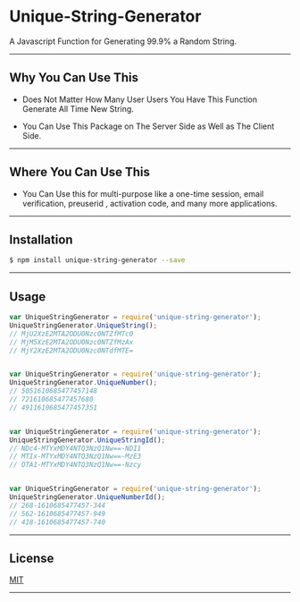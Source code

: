 # Unique-String-Generator

A Javascript Function for Generating 99.9% a Random String.

***
## Why You Can Use This

- Does Not Matter How Many User Users You Have This Function Generate All Time New String.

- You Can Use This Package on The Server Side as Well as The Client Side.

***
## Where You Can Use This

- You Can Use this for multi-purpose like a one-time session, email verification, preuserid , activation code, and many more applications.

***
## Installation

```bash
$ npm install unique-string-generator --save
```

***
## Usage

```javascript
var UniqueStringGenerator = require('unique-string-generator');
UniqueStringGenerator.UniqueString();
// MjU2XzE2MTA2ODU0Nzc0NTZfMTc0
// MjM5XzE2MTA2ODU0Nzc0NTZfMzAx
// MjY2XzE2MTA2ODU0Nzc0NTdfMTE=


var UniqueStringGenerator = require('unique-string-generator');
UniqueStringGenerator.UniqueNumber();
// 5051610685477457148
// 721610685477457680
// 4911610685477457351


var UniqueStringGenerator = require('unique-string-generator');
UniqueStringGenerator.UniqueStringId();
// NDc4-MTYxMDY4NTQ3NzQ1Nw==-NDI1
// MTIx-MTYxMDY4NTQ3NzQ1Nw==-MzE3
// OTA1-MTYxMDY4NTQ3NzQ1Nw==-Nzcy


var UniqueStringGenerator = require('unique-string-generator');
UniqueStringGenerator.UniqueNumberId();
// 268-1610685477457-344
// 562-1610685477457-949
// 418-1610685477457-740


```

***
## License

[MIT](LICENSE)

***